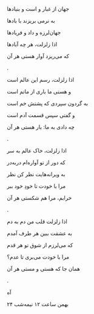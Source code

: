 <!--
.. title: زلزال
.. slug: zelzal
.. date: 2021-02-13 09:03:47 UTC
.. tags: غزل, غزل‌واره
.. category: 
.. link: 
.. description: 
.. type: text
-->


جهان از غبار و است و بنیادها

به نرمی بریزند با بادها

جهان‌لرزه و داد و فریادها

اذا زلزلت، هر چه آبادها

که می‌ریزد آوار هستی هر آن

.


اذا زلزلت، رسم این عالم است

و هستی ما باری از ماتم است

به گردون سپردی که پشتش خم است

و گفتی سپس قسمت آدم است

چه دادی به ما: بار هستی هر آن

.


اذا زلزلت، خاک عالم به سر

که دور از تو آواره‌ام دربه‌در

به ویرانه‌هایت نظر کن نظر

مرا با خودت تا خودِ خود ببر

خرابم، مرا هم شکستی هر آن

.



اذا زلزلت قلب من دم به دم

به عشقت ببین هر طرف آمدم

که می‌لرزم از شوق تو هر قدم

مرا با خودت می‌بری تا عدم؟

همان جا که هستی و مستی هر آن

.


آه


۲۴ بهمن ساعت ۱۲ نیمه‌شب
